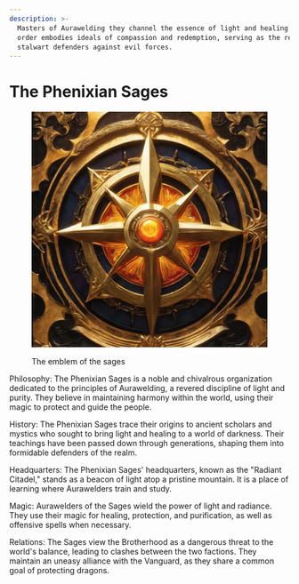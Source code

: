```yaml
---
description: >-
  Masters of Aurawelding they channel the essence of light and healing. This
  order embodies ideals of compassion and redemption, serving as the realm's
  stalwart defenders against evil forces.
---
```


# The Phenixian Sages

<figure><img src="../../.gitbook/assets/image1_0.jpg" alt=""><figcaption><p>The emblem of the sages</p></figcaption></figure>

Philosophy: The Phenixian Sages is a noble and chivalrous organization dedicated to the principles of Aurawelding, a revered discipline of light and purity. They believe in maintaining harmony within the world, using their magic to protect and guide the people.

History: The Phenixian Sages trace their origins to ancient scholars and mystics who sought to bring light and healing to a world of darkness. Their teachings have been passed down through generations, shaping them into formidable defenders of the realm.

Headquarters: The Phenixian Sages' headquarters, known as the "Radiant Citadel," stands as a beacon of light atop a pristine mountain. It is a place of learning where Aurawelders train and study.

Magic: Aurawelders of the Sages wield the power of light and radiance. They use their magic for healing, protection, and purification, as well as offensive spells when necessary.

Relations: The Sages view the Brotherhood as a dangerous threat to the world's balance, leading to clashes between the two factions. They maintain an uneasy alliance with the Vanguard, as they share a common goal of protecting dragons.
